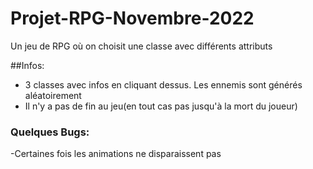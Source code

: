 # Projet-RPG-Novembre-2022
Un jeu de RPG où on choisit une classe avec différents attributs

##Infos:
- 3 classes avec infos en cliquant dessus. Les ennemis sont générés aléatoirement 
- Il n'y a pas de fin au jeu(en tout cas pas jusqu'à la mort du joueur)

### Quelques Bugs:
-Certaines fois les animations ne disparaissent pas
